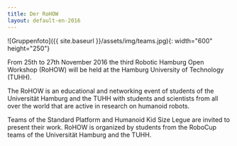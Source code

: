 ```yaml
---
title: Der RoHOW
layout: default-en-2016
---
```


![Gruppenfoto]({{ site.baseurl }}/assets/img/teams.jpg){: width="600" height="250"}

From 25th to 27th November 2016 the third Robotic Hamburg Open Workshop (RoHOW) will be held at the Hamburg University of Technology (TUHH).

The RoHOW is an educational and networking event of students of the Universität Hamburg and the TUHH with students and scientists from all over the world that are active in research on humanoid robots.

Teams of the Standard Platform and Humanoid Kid Size Legue are invited to present their work. RoHOW is organized by students from the RoboCup teams of the Universität Hamburg and the TUHH.
